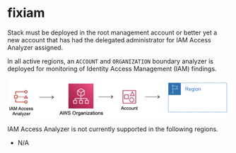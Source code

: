 # fixiam

Stack must be deployed in the root management account or better yet a new account that has had the delegated administrator for IAM Access Analyzer assigned.

In all active regions, an ```ACCOUNT``` and ```ORGANIZATION``` boundary analyzer is deployed for monitoring of Identity Access Management (IAM) findings.

![IAM Access Analyzer](FIXIAM.png)

IAM Access Analyzer is not currently supported in the following regions.

- N/A